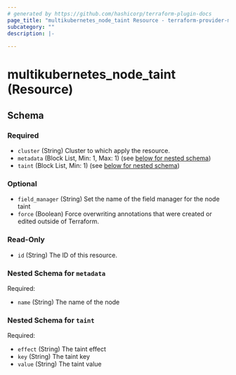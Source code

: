 ```yaml
---
# generated by https://github.com/hashicorp/terraform-plugin-docs
page_title: "multikubernetes_node_taint Resource - terraform-provider-multikubernetes"
subcategory: ""
description: |-
  
---
```


# multikubernetes_node_taint (Resource)





<!-- schema generated by tfplugindocs -->
## Schema

### Required

- `cluster` (String) Cluster to which apply the resource.
- `metadata` (Block List, Min: 1, Max: 1) (see [below for nested schema](#nestedblock--metadata))
- `taint` (Block List, Min: 1) (see [below for nested schema](#nestedblock--taint))

### Optional

- `field_manager` (String) Set the name of the field manager for the node taint
- `force` (Boolean) Force overwriting annotations that were created or edited outside of Terraform.

### Read-Only

- `id` (String) The ID of this resource.

<a id="nestedblock--metadata"></a>
### Nested Schema for `metadata`

Required:

- `name` (String) The name of the node


<a id="nestedblock--taint"></a>
### Nested Schema for `taint`

Required:

- `effect` (String) The taint effect
- `key` (String) The taint key
- `value` (String) The taint value

